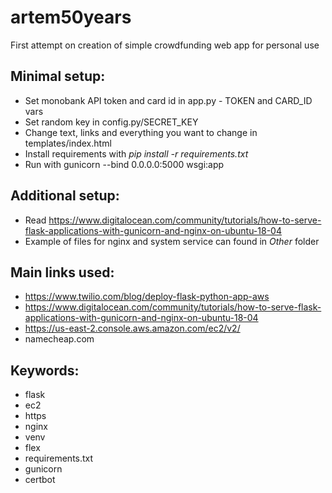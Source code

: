 # artem50years

First attempt on creation of simple crowdfunding web app for personal use

## Minimal setup:
- Set monobank API token and card id in app.py - TOKEN and CARD_ID vars
- Set random key in config.py/SECRET_KEY 
- Change text, links and everything you want to change in templates/index.html
- Install requirements with _pip install -r requirements.txt_
- Run with gunicorn --bind 0.0.0.0:5000 wsgi:app

## Additional setup:
- Read https://www.digitalocean.com/community/tutorials/how-to-serve-flask-applications-with-gunicorn-and-nginx-on-ubuntu-18-04
- Example of files for nginx and system service can found in _Other_ folder

## Main links used:
- https://www.twilio.com/blog/deploy-flask-python-app-aws
- https://www.digitalocean.com/community/tutorials/how-to-serve-flask-applications-with-gunicorn-and-nginx-on-ubuntu-18-04
- https://us-east-2.console.aws.amazon.com/ec2/v2/
- namecheap.com

## Keywords:
- flask
- ec2
- https
- nginx
- venv
- flex
- requirements.txt
- gunicorn
- certbot
